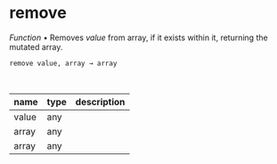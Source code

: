 # remove

_Function_ &bull; Removes _value_ from array, if it exists within it, returning the mutated array.

<pre><code>remove value, array &rarr; array</code></pre>
<br>

| name | type | description |
|------|------|-------------|
|value|any||
|array|any||
|array|any||



